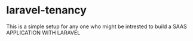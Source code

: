 # laravel-tenancy
This is a simple setup for any one who might be intrested to build a SAAS APPLICATION WITH LARAVEL
